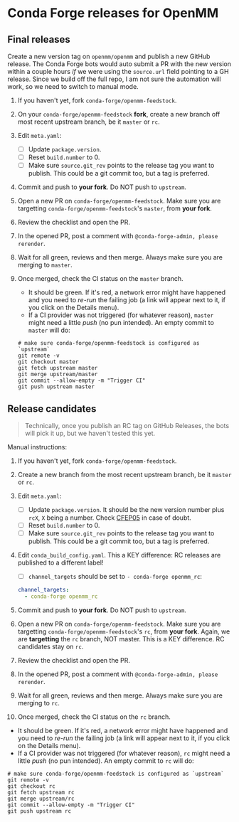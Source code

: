 # Conda Forge releases for OpenMM

## Final releases

Create a new version tag on `openmm/openmm` and publish a new GitHub release. The Conda Forge bots would auto submit a PR with the new version within a couple hours _if_ we were using the `source.url` field pointing to a GH release. Since we build off the full repo, I am not sure the automation will work, so we need to switch to manual mode.

1. If you haven't yet, fork `conda-forge/openmm-feedstock`.
2. On your `conda-forge/openmm-feedstock` **fork**, create a new branch off most recent upstream branch, be it `master` or `rc`.
3. Edit `meta.yaml`:
   - [ ] Update `package.version`.
   - [ ] Reset `build.number` to 0.
   - [ ] Make sure `source.git_rev` points to the release tag you want to publish. This could be a git commit too, but a tag is preferred.
4. Commit and push to **your fork**. Do NOT push to `upstream`.
5. Open a new PR on `conda-forge/openmm-feedstock`. Make sure you are targetting `conda-forge/openmm-feedstock`'s `master`, from **your fork**.
6. Review the checklist and open the PR.
7. In the opened PR, post a comment with `@conda-forge-admin, please rerender`.
8. Wait for all green, reviews and then merge. Always make sure you are merging to `master`.
9. Once merged, check the CI status on the `master` branch.

   - It should be green. If it's red, a network error might have happened and you need to _re-run_ the failing job (a link will appear next to it, if you click on the Details menu).
   - If a CI provider was not triggered (for whatever reason), `master` might need a little _push_ (no pun intended). An empty commit to `master` will do:

   ```
   # make sure conda-forge/openmm-feedstock is configured as `upstream`
   git remote -v
   git checkout master
   git fetch upstream master
   git merge upstream/master
   git commit --allow-empty -m "Trigger CI"
   git push upstream master
   ```

## Release candidates

> Technically, once you publish an RC tag on GitHub Releases, the bots will pick it up, but we haven't tested this yet.

Manual instructions:

1. If you haven't yet, fork `conda-forge/openmm-feedstock`.
2. Create a new branch from the most recent upstream branch, be it `master` or `rc`.
3. Edit `meta.yaml`:
   - [ ] Update `package.version`. It should be the new version number plus `rcX`, `X` being a number. Check [CFEP05](https://github.com/conda-forge/cfep/blob/master/cfep-05.md) in case of doubt.
   - [ ] Reset `build.number` to 0.
   - [ ] Make sure `source.git_rev` points to the release tag you want to publish. This could be a git commit too, but a tag is preferred.
4. Edit `conda_build_config.yaml`. This a KEY difference: RC releases are published to a different label!

   - [ ] `channel_targets` should be set to `- conda-forge openmm_rc`:

   ```yaml
   channel_targets:
     - conda-forge openmm_rc
   ```

5. Commit and push to **your fork**. Do NOT push to `upstream`.
6. Open a new PR on `conda-forge/openmm-feedstock`. Make sure you are targetting `conda-forge/openmm-feedstock`'s `rc`, from **your fork**. Again, we are **targetting** the `rc` branch, NOT master. This is a KEY difference. RC candidates stay on `rc`.
7. Review the checklist and open the PR.
8. In the opened PR, post a comment with `@conda-forge-admin, please rerender`.
9. Wait for all green, reviews and then merge. Always make sure you are merging to `rc`.
10. Once merged, check the CI status on the `rc` branch.

- It should be green. If it's red, a network error might have happened and you need to _re-run_ the failing job (a link will appear next to it, if you click on the Details menu).
- If a CI provider was not triggered (for whatever reason), `rc` might need a little _push_ (no pun intended). An empty commit to `rc` will do:

```
# make sure conda-forge/openmm-feedstock is configured as `upstream`
git remote -v
git checkout rc
git fetch upstream rc
git merge upstream/rc
git commit --allow-empty -m "Trigger CI"
git push upstream rc
```
